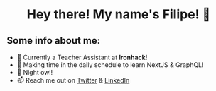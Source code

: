 <h1 align="center"> Hey there! My name's Filipe! 👋 </h1>

## Some info about me:

- 🔭 Currently a Teacher Assistant at **Ironhack**!
- 🌱 Making time in the daily schedule to learn NextJS & GraphQL!
- 🦉 Night owl!
- 📫 Reach me out on [Twitter](https://twitter.com/Filipe__Freire) & [LinkedIn](https://www.linkedin.com/in/filiperpfreire/)

<!--
- 💬 Ask me about
- 👯 I’m looking to collaborate on ...
- 🤔 I’m looking for help with ... -->
